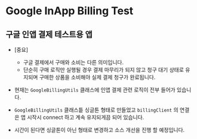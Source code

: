 # Google InApp Billing Test
## 구글 인앱 결제 테스트용 앱

- [중요]
  - 구글 결제에서 구매와 소비는 다른 의미입니다.
  - 단순히 구매 로직만 실행될 경우 결제 마무리가 되지 않고 청구 대기 상태로 유지되며 구매한 상품을 소비해야 실제 결제 청구가 완료됩니다.
  
- 현재는 `GoogleBillingUtils` 클래스에 인앱 결제 관련 로직이 전부 들어가 있습니다.
- `GoogleBillingUtils` 클래스틑 싱글톤 형태로 만들었고 `billingClient` 의 연결은 앱 시작시 connect 하고 계속 유지되게끔 되어 있습니다.
- 시간이 된다면 싱글톤이 아닌 형태로 변경하고 소스 개선을 진행 할 예정입니다.
